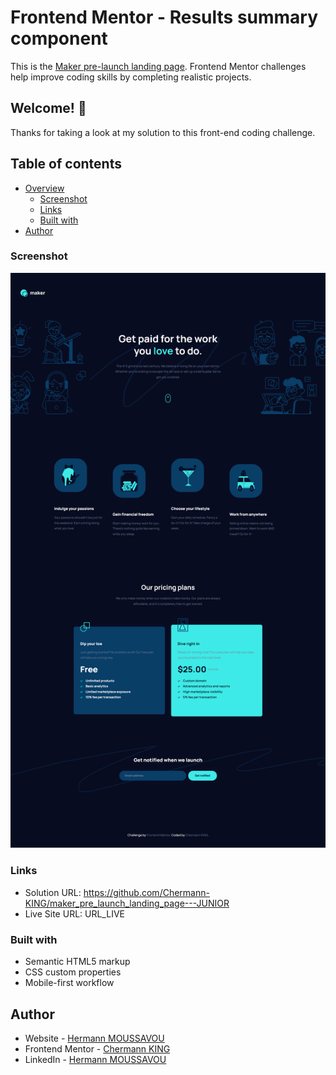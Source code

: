 # Frontend Mentor - Results summary component

This is the [Maker pre-launch landing page](https://www.frontendmentor.io/challenges/maker-prelaunch-landing-page-WVZIJtKLd). Frontend Mentor challenges help improve coding skills by completing realistic projects.

## Welcome! 👋

Thanks for taking a look at my solution to this front-end coding challenge.

## Table of contents

- [Overview](#overview)
  - [Screenshot](#screenshot)
  - [Links](#links)
  - [Built with](#built-with)
- [Author](#author)

### Screenshot

![](./assets/maker-pre-launch-landing-page-printscreen.png)

### Links

- Solution URL: https://github.com/Chermann-KING/maker_pre_launch_landing_page---JUNIOR
- Live Site URL: URL_LIVE

### Built with

- Semantic HTML5 markup
- CSS custom properties
- Mobile-first workflow

## Author

- Website - [Hermann MOUSSAVOU](https://hermann-moussavou.com)
- Frontend Mentor - [Chermann KING](https://www.frontendmentor.io/profile/Chermann-KING)
- LinkedIn - [Hermann MOUSSAVOU](https://www.linkedin.com/in/hermann-moussavou)
